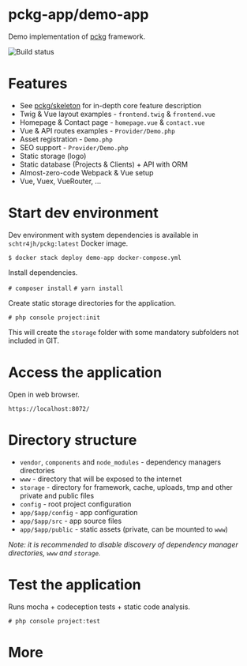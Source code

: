 # pckg-app/demo-app

Demo implementation of [pckg](https://github.com/pckg) framework.

![Build status](https://github.com/pckg-app/demo-app/workflows/Demo%20App%20CI/badge.svg)

# Features

- See [pckg/skeleton](https://github.com/pckg/skeleton) for in-depth core feature description
- Twig & Vue layout examples - `frontend.twig` & `frontend.vue`
- Homepage & Contact page - `homepage.vue` & `contact.vue`
- Vue & API routes examples - `Provider/Demo.php`
- Asset registration - `Demo.php`
- SEO support - `Provider/Demo.php`
- Static storage (logo)
- Static database (Projects & Clients) + API with ORM
- Almost-zero-code Webpack & Vue setup
- Vue, Vuex, VueRouter, ...

# Start dev environment

Dev environment with system dependencies is available in `schtr4jh/pckg:latest` Docker image.

```
$ docker stack deploy demo-app docker-compose.yml
```

Install dependencies.

`# composer install`
`# yarn install`

Create static storage directories for the application.

`# php console project:init`

This will create the `storage` folder with some mandatory subfolders not included in GIT.

# Access the application

Open in web browser.

`https://localhost:8072/`

# Directory structure
- `vendor`, `components` and `node_modules` - dependency managers directories
- `www` - directory that will be exposed to the internet
- `storage` - directory for framework, cache, uploads, tmp and other private and public files
- `config` - root project configuration
- `app/$app/config` - app configuration
- `app/$app/src` - app source files
- `app/$app/public` - static assets (private, can be mounted to `www`)

_Note: it is recommended to disable discovery of dependency manager directories, `www` and `storage`._

# Test the application

Runs mocha + codeception tests + static code analysis.

`# php console project:test`

# More
